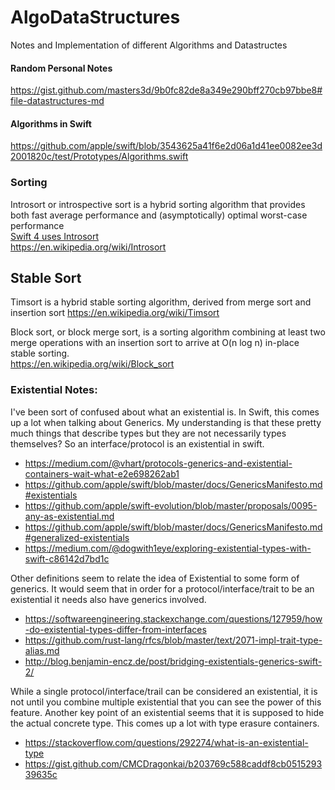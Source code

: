 # AlgoDataStructures
Notes and Implementation of different Algorithms and Datastructes

#### Random Personal Notes
https://gist.github.com/masters3d/9b0fc82de8a349e290bff270cb97bbe8#file-datastructures-md


#### Algorithms in Swift
https://github.com/apple/swift/blob/3543625a41f6e2d06a1d41ee0082ee3d2001820c/test/Prototypes/Algorithms.swift

### Sorting

Introsort or introspective sort is a hybrid sorting algorithm that provides both fast average performance and (asymptotically) optimal worst-case performance  
[ Swift 4 uses Introsort](https://forums.swift.org/t/revisiting-the-choice-of-sort-algorithm/8958)  
https://en.wikipedia.org/wiki/Introsort  

## Stable Sort
Timsort is a hybrid stable sorting algorithm, derived from merge sort and insertion sort
https://en.wikipedia.org/wiki/Timsort

Block sort, or block merge sort, is a sorting algorithm combining at least two merge operations with an insertion sort to arrive at O(n log n) in-place stable sorting.  
https://en.wikipedia.org/wiki/Block_sort

### Existential Notes:  
I've been sort of confused about what an existential is. In Swift, this comes up a lot when talking about Generics. My understanding is that these pretty much things that describe types but they are not necessarily types themselves? So an interface/protocol is an existential in swift. 

* https://medium.com/@vhart/protocols-generics-and-existential-containers-wait-what-e2e698262ab1
* https://github.com/apple/swift/blob/master/docs/GenericsManifesto.md#existentials
* https://github.com/apple/swift-evolution/blob/master/proposals/0095-any-as-existential.md
* https://github.com/apple/swift/blob/master/docs/GenericsManifesto.md#generalized-existentials
* https://medium.com/@dogwith1eye/exploring-existential-types-with-swift-c86142d7bd1c

Other definitions seem to relate the idea of Existential to some form of generics. It would seem that in order for a protocol/interface/trait to be an existential it needs also have generics involved. 

* https://softwareengineering.stackexchange.com/questions/127959/how-do-existential-types-differ-from-interfaces
* https://github.com/rust-lang/rfcs/blob/master/text/2071-impl-trait-type-alias.md
* http://blog.benjamin-encz.de/post/bridging-existentials-generics-swift-2/

While a single protocol/interface/trail can be considered an existential, it is not until you combine multiple existential that you can see the power of this feature. Another key point of an existential seems that it is supposed to hide the actual concrete type.  This comes up a lot with type erasure containers. 

* https://stackoverflow.com/questions/292274/what-is-an-existential-type
* https://gist.github.com/CMCDragonkai/b203769c588caddf8cb051529339635c



